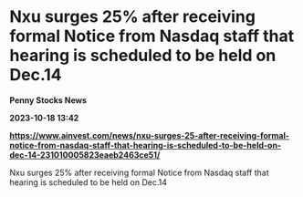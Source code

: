 # Nxu surges 25% after receiving formal Notice from Nasdaq staff that hearing is scheduled to be held on Dec.14
**Penny Stocks News**

**2023-10-18 13:42**

**https://www.ainvest.com/news/nxu-surges-25-after-receiving-formal-notice-from-nasdaq-staff-that-hearing-is-scheduled-to-be-held-on-dec-14-231010005823eaeb2463ce51/**

Nxu surges 25% after receiving formal Notice from Nasdaq staff that hearing is scheduled to be held on Dec.14